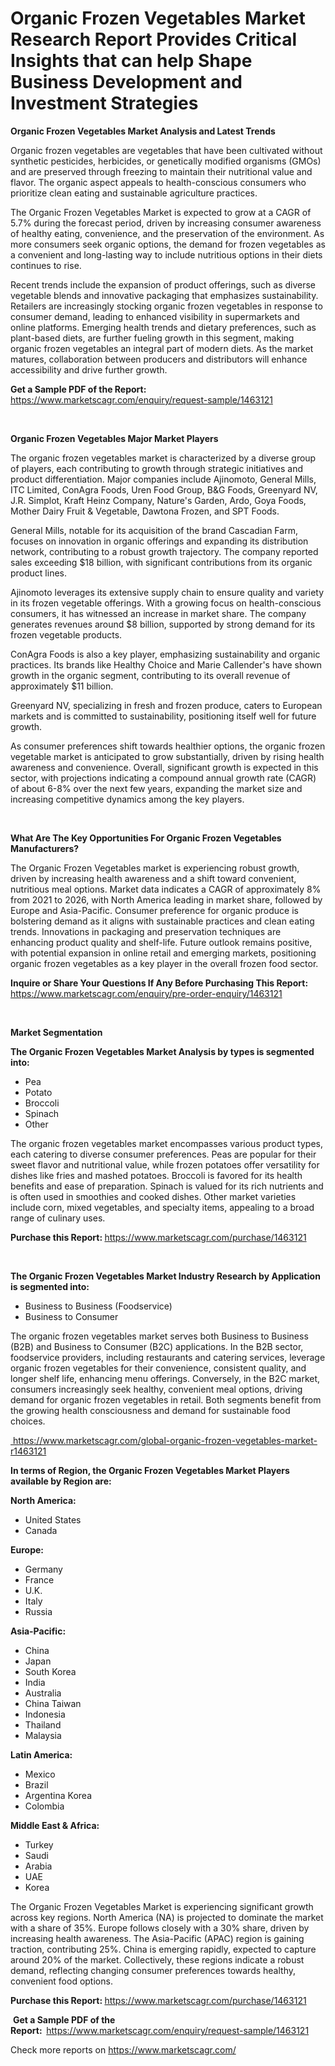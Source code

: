 <p><h1>Organic Frozen Vegetables Market Research Report Provides Critical Insights that can help Shape Business Development and Investment Strategies</h1></p><p><strong>Organic Frozen Vegetables Market Analysis and Latest Trends</strong></p>
<p><p>Organic frozen vegetables are vegetables that have been cultivated without synthetic pesticides, herbicides, or genetically modified organisms (GMOs) and are preserved through freezing to maintain their nutritional value and flavor. The organic aspect appeals to health-conscious consumers who prioritize clean eating and sustainable agriculture practices.</p><p>The Organic Frozen Vegetables Market is expected to grow at a CAGR of 5.7% during the forecast period, driven by increasing consumer awareness of healthy eating, convenience, and the preservation of the environment. As more consumers seek organic options, the demand for frozen vegetables as a convenient and long-lasting way to include nutritious options in their diets continues to rise. </p><p>Recent trends include the expansion of product offerings, such as diverse vegetable blends and innovative packaging that emphasizes sustainability. Retailers are increasingly stocking organic frozen vegetables in response to consumer demand, leading to enhanced visibility in supermarkets and online platforms. Emerging health trends and dietary preferences, such as plant-based diets, are further fueling growth in this segment, making organic frozen vegetables an integral part of modern diets. As the market matures, collaboration between producers and distributors will enhance accessibility and drive further growth.</p></p>
<p><strong>Get a Sample PDF of the Report:&nbsp;</strong> <a href="https://www.marketscagr.com/enquiry/request-sample/1463121?utm_campaign=2336&utm_medium=2&utm_source=Github&utm_content=ia&utm_term=14022025&utm_id=organic-frozen-vegetables">https://www.marketscagr.com/enquiry/request-sample/1463121</a></p>
<p>&nbsp;</p>
<p><strong>Organic Frozen Vegetables Major Market Players</strong></p>
<p><p>The organic frozen vegetables market is characterized by a diverse group of players, each contributing to growth through strategic initiatives and product differentiation. Major companies include Ajinomoto, General Mills, ITC Limited, ConAgra Foods, Uren Food Group, B&G Foods, Greenyard NV, J.R. Simplot, Kraft Heinz Company, Nature's Garden, Ardo, Goya Foods, Mother Dairy Fruit & Vegetable, Dawtona Frozen, and SPT Foods.</p><p>General Mills, notable for its acquisition of the brand Cascadian Farm, focuses on innovation in organic offerings and expanding its distribution network, contributing to a robust growth trajectory. The company reported sales exceeding $18 billion, with significant contributions from its organic product lines.</p><p>Ajinomoto leverages its extensive supply chain to ensure quality and variety in its frozen vegetable offerings. With a growing focus on health-conscious consumers, it has witnessed an increase in market share. The company generates revenues around $8 billion, supported by strong demand for its frozen vegetable products.</p><p>ConAgra Foods is also a key player, emphasizing sustainability and organic practices. Its brands like Healthy Choice and Marie Callender's have shown growth in the organic segment, contributing to its overall revenue of approximately $11 billion.</p><p>Greenyard NV, specializing in fresh and frozen produce, caters to European markets and is committed to sustainability, positioning itself well for future growth. </p><p>As consumer preferences shift towards healthier options, the organic frozen vegetable market is anticipated to grow substantially, driven by rising health awareness and convenience. Overall, significant growth is expected in this sector, with projections indicating a compound annual growth rate (CAGR) of about 6-8% over the next few years, expanding the market size and increasing competitive dynamics among the key players.</p></p>
<p>&nbsp;</p>
<p><strong>What Are The Key Opportunities For Organic Frozen Vegetables Manufacturers?</strong></p>
<p><p>The Organic Frozen Vegetables market is experiencing robust growth, driven by increasing health awareness and a shift toward convenient, nutritious meal options. Market data indicates a CAGR of approximately 8% from 2021 to 2026, with North America leading in market share, followed by Europe and Asia-Pacific. Consumer preference for organic produce is bolstering demand as it aligns with sustainable practices and clean eating trends. Innovations in packaging and preservation techniques are enhancing product quality and shelf-life. Future outlook remains positive, with potential expansion in online retail and emerging markets, positioning organic frozen vegetables as a key player in the overall frozen food sector.</p></p>
<p><strong>Inquire or Share Your Questions If Any Before Purchasing This Report:</strong> <a href="https://www.marketscagr.com/enquiry/pre-order-enquiry/1463121?utm_campaign=2336&utm_medium=2&utm_source=Github&utm_content=ia&utm_term=14022025&utm_id=organic-frozen-vegetables">https://www.marketscagr.com/enquiry/pre-order-enquiry/1463121</a></p>
<p>&nbsp;</p>
<p><strong>Market Segmentation</strong></p>
<p><strong>The Organic Frozen Vegetables Market Analysis by types is segmented into:</strong></p>
<p><ul><li>Pea</li><li>Potato</li><li>Broccoli</li><li>Spinach</li><li>Other</li></ul></p>
<p><p>The organic frozen vegetables market encompasses various product types, each catering to diverse consumer preferences. Peas are popular for their sweet flavor and nutritional value, while frozen potatoes offer versatility for dishes like fries and mashed potatoes. Broccoli is favored for its health benefits and ease of preparation. Spinach is valued for its rich nutrients and is often used in smoothies and cooked dishes. Other market varieties include corn, mixed vegetables, and specialty items, appealing to a broad range of culinary uses.</p></p>
<p><strong>Purchase this Report:&nbsp;</strong><a href="https://www.marketscagr.com/purchase/1463121?utm_campaign=2336&utm_medium=2&utm_source=Github&utm_content=ia&utm_term=14022025&utm_id=organic-frozen-vegetables">https://www.marketscagr.com/purchase/1463121</a></p>
<p>&nbsp;</p>
<p><strong>The Organic Frozen Vegetables Market Industry Research by Application is segmented into:</strong></p>
<p><ul><li>Business to Business (Foodservice)</li><li>Business to Consumer</li></ul></p>
<p><p>The organic frozen vegetables market serves both Business to Business (B2B) and Business to Consumer (B2C) applications. In the B2B sector, foodservice providers, including restaurants and catering services, leverage organic frozen vegetables for their convenience, consistent quality, and longer shelf life, enhancing menu offerings. Conversely, in the B2C market, consumers increasingly seek healthy, convenient meal options, driving demand for organic frozen vegetables in retail. Both segments benefit from the growing health consciousness and demand for sustainable food choices.</p></p>
<p><a href="https://www.marketscagr.com/global-organic-frozen-vegetables-market-r1463121?utm_campaign=2336&utm_medium=2&utm_source=Github&utm_content=ia&utm_term=14022025&utm_id=organic-frozen-vegetables">&nbsp;https://www.marketscagr.com/global-organic-frozen-vegetables-market-r1463121</a></p>
<p><strong>In terms of Region, the Organic Frozen Vegetables Market Players available by Region are:</strong></p>
<p>
    <p> <strong> North America: </strong>
        <ul>
            <li>United States</li>
            <li>Canada</li>
        </ul>
        </p> 
    <p> <strong> Europe: </strong>
        <ul>
            <li>Germany</li>
            <li>France</li>
            <li>U.K.</li>
            <li>Italy</li>
            <li>Russia</li>
        </ul>
        </p> 
    <p> <strong> Asia-Pacific: </strong>
        <ul>
            <li>China</li>
            <li>Japan</li>
            <li>South Korea</li>
            <li>India</li>
            <li>Australia</li>
            <li>China Taiwan</li>
            <li>Indonesia</li>
            <li>Thailand</li>
            <li>Malaysia</li>
        </ul>
        </p> 
    <p> <strong> Latin America: </strong>
        <ul>
            <li>Mexico</li>
            <li>Brazil</li>
            <li>Argentina Korea</li>
            <li>Colombia</li>
        </ul>
        </p> 
    <p> <strong> Middle East & Africa: </strong>
        <ul>
            <li>Turkey</li>
            <li>Saudi</li>
            <li>Arabia</li>
            <li>UAE</li>
            <li>Korea</li>
        </ul>
    </p>
    </p>
<p><p>The Organic Frozen Vegetables Market is experiencing significant growth across key regions. North America (NA) is projected to dominate the market with a share of 35%. Europe follows closely with a 30% share, driven by increasing health awareness. The Asia-Pacific (APAC) region is gaining traction, contributing 25%. China is emerging rapidly, expected to capture around 20% of the market. Collectively, these regions indicate a robust demand, reflecting changing consumer preferences towards healthy, convenient food options.</p></p>
<p><strong>Purchase this Report: </strong><a href="https://www.marketscagr.com/purchase/1463121?utm_campaign=2336&utm_medium=2&utm_source=Github&utm_content=ia&utm_term=14022025&utm_id=organic-frozen-vegetables">https://www.marketscagr.com/purchase/1463121</a></p>
<p>&nbsp;<strong>Get a Sample PDF of the Report:&nbsp;&nbsp;</strong><a href="https://www.marketscagr.com/enquiry/request-sample/1463121?utm_campaign=2336&utm_medium=2&utm_source=Github&utm_content=ia&utm_term=14022025&utm_id=organic-frozen-vegetables">https://www.marketscagr.com/enquiry/request-sample/1463121</a></p>
<p><strong></strong></p>
<p>Check more reports on <a href="https://www.marketscagr.com/?utm_campaign=2336&utm_medium=2&utm_source=Github&utm_content=ia&utm_term=14022025&utm_id=organic-frozen-vegetables">https://www.marketscagr.com/</a></p>